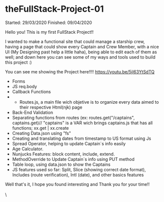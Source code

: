 # theFullStack-Project-01

Started: 29/03/2020
Finished: 09/04/2020

Hello you! This is my first FullStack Project!! 

I wanted to make a functional site that could manage a starship crew, having a page that could show every Captain and Crew Member, with a nice UI (My Designing past help a little haha), being able to edit each of them as well; and down here you can see some of my ways and tools used to build this project :)

You can see me showing the Project here!!!!
https://youtu.be/5jI63YtSdTQ

- Forms
- JS req.body
- Callback Functions
- - Routes.js, a main file wich objetive is to organize every data aimed to their respective Html(njk) page
- Back-End Validation
- Separating functions from routes (ex: routes.get("/captains", captains.get)// "captains" is a VAR wich brings captains.js that has all functions; xx.get | xx.create
- Creating Data.json using "fs"
- Creating and translating dates from timestamp to US format using Js
- Spread Operator, helping to update Captain´s info easily
- Age Calculator.
- Nunjucks Features: block content, include, extend. 
- MethodOverride to Update Captain´s info using PUT method
- Table loop, using data.json to show the Captains
- JS features used so far: Split, Slice (showing correct date format), Includes (route verification), Intl (date), and other basics features 

Well that's it, I hope you found interesting and Thank you for your time!!
\
\
\
